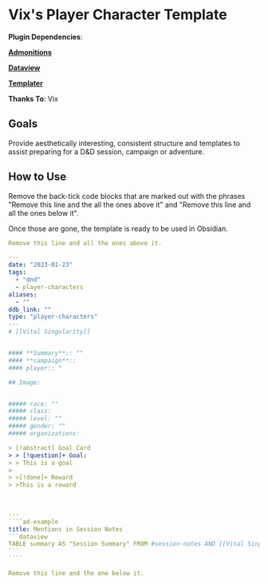 # Vix's Player Character Template

**Plugin Dependencies**:

[__Admonitions__](https://github.com/valentine195/obsidian-admonition)

[__Dataview__](https://github.com/blacksmithgu/obsidian-dataview)

[__Templater__](https://github.com/SilentVoid13/Templater)

**Thanks To**: Vix

## Goals

Provide aesthetically interesting, consistent structure and templates to assist preparing for a D&D session, campaign or adventure.

## How to Use

Remove the back-tick code blocks that are marked out with the phrases "Remove this line and the all the ones above it" and "Remove this line and all the ones below it".

Once those are gone, the template is ready to be used in Obsidian.

``````yaml
Remove this line and all the ones above it.

---
date: "2023-01-23"
tags:
  - "dnd"
  - player-characters
aliases:
  - ""
ddb_link: ""
type: "player-characters"
---
# [[Vital Singularity]]


#### **Summary**:: ""
#### **campaign**::
#### player:: "

## Image:


##### race: ""
##### class:
##### level: ""
##### gender: ""
##### organizations:

> [!abstract] Goal Card
> > [!question]+ Goal:
> > This is a goal
> 
> >[!done]+ Reward
> >This is a reward
  
 

---
````ad-example
title: Mentions in Session Notes
```dataview
TABLE summary AS "Session Summary" FROM #session-notes AND [[Vital Singularity]]
```
````

Remove this line and the one below it.
``````
